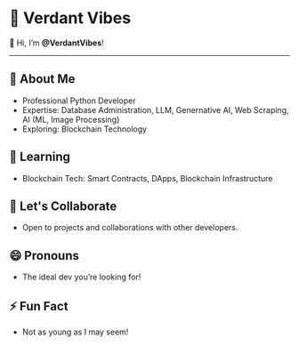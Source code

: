 # 🌿 Verdant Vibes  

👋 Hi, I’m **@VerdantVibes**!  

---  

## 👀 About Me  
- Professional Python Developer
- Expertise: Database Administration, LLM, Genernative AI, Web Scraping, AI (ML, Image Processing)  
- Exploring: Blockchain Technology  

## 🌱 Learning  
- Blockchain Tech: Smart Contracts, DApps, Blockchain Infrastructure  

## 💞️ Let's Collaborate  
- Open to projects and collaborations with other developers.  

## 😄 Pronouns  
- The ideal dev you’re looking for!  

## ⚡ Fun Fact  
- Not as young as I may seem!  

<!---  
VerdantVibes/VerdantVibes is a ✨ special ✨ repository because its `README.md` (this file) appears on your GitHub profile.  
You can click the Preview link to take a look at your changes.  
--->  

